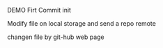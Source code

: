 DEMO
Firt Commit init

Modify file on local storage and send a repo remote

changen file by git-hub web page
